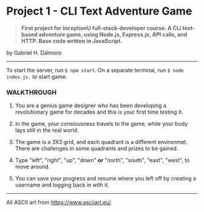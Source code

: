 # Project 1 - CLI Text Adventure Game

> **First project for InceptionU full-stack-developer course. A CLI text-based adventure game, using Node.js, Express.js, API calls, and HTTP. Base code written in JavaScript.**

by Gabriel H. Dalmoro

---

To start the server, run `$ npm start`.
On a separate terminal, run `$ node index.js.` to start game.

### WALKTHROUGH

1. You are a genius game designer who has been developing a revolutionary game for decades and this is your first time testing it.

2. In the game, your consiousness travels to the game, while your body lays still in the real world.

3. The game is a 3X3 grid, and each quadrant is a different environmet. There are challenges in some quadrants and prizes to be gained.

4. Type "left", "right", "up", "down" **or** "north", "south", "east", "west", to move around.

5. You can save your progress and resume where you left off by creating a username and logging back in with it.

---

All ASCII art from <https://www.asciiart.eu/>.

